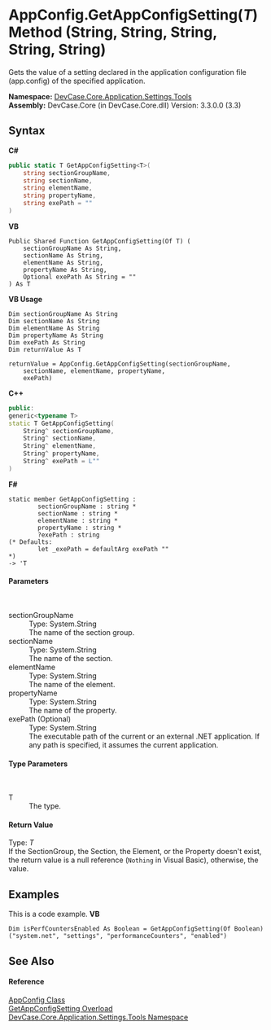 # AppConfig.GetAppConfigSetting(*T*) Method (String, String, String, String, String)
 

Gets the value of a setting declared in the application configuration file (app.config) of the specified application.

**Namespace:**&nbsp;<a href="N_DevCase_Core_Application_Settings_Tools">DevCase.Core.Application.Settings.Tools</a><br />**Assembly:**&nbsp;DevCase.Core (in DevCase.Core.dll) Version: 3.3.0.0 (3.3)

## Syntax

**C#**<br />
``` C#
public static T GetAppConfigSetting<T>(
	string sectionGroupName,
	string sectionName,
	string elementName,
	string propertyName,
	string exePath = ""
)

```

**VB**<br />
``` VB
Public Shared Function GetAppConfigSetting(Of T) ( 
	sectionGroupName As String,
	sectionName As String,
	elementName As String,
	propertyName As String,
	Optional exePath As String = ""
) As T
```

**VB Usage**<br />
``` VB Usage
Dim sectionGroupName As String
Dim sectionName As String
Dim elementName As String
Dim propertyName As String
Dim exePath As String
Dim returnValue As T

returnValue = AppConfig.GetAppConfigSetting(sectionGroupName, 
	sectionName, elementName, propertyName, 
	exePath)
```

**C++**<br />
``` C++
public:
generic<typename T>
static T GetAppConfigSetting(
	String^ sectionGroupName, 
	String^ sectionName, 
	String^ elementName, 
	String^ propertyName, 
	String^ exePath = L""
)
```

**F#**<br />
``` F#
static member GetAppConfigSetting : 
        sectionGroupName : string * 
        sectionName : string * 
        elementName : string * 
        propertyName : string * 
        ?exePath : string 
(* Defaults:
        let _exePath = defaultArg exePath ""
*)
-> 'T 

```


#### Parameters
&nbsp;<dl><dt>sectionGroupName</dt><dd>Type: System.String<br />The name of the section group.</dd><dt>sectionName</dt><dd>Type: System.String<br />The name of the section.</dd><dt>elementName</dt><dd>Type: System.String<br />The name of the element.</dd><dt>propertyName</dt><dd>Type: System.String<br />The name of the property.</dd><dt>exePath (Optional)</dt><dd>Type: System.String<br />The executable path of the current or an external .NET application. If any path is specified, it assumes the current application.</dd></dl>

#### Type Parameters
&nbsp;<dl><dt>T</dt><dd>The type.</dd></dl>

#### Return Value
Type: *T*<br />If the SectionGroup, the Section, the Element, or the Property doesn't exist, the return value is a null reference (`Nothing` in Visual Basic), otherwise, the value.

## Examples
This is a code example. 
**VB**<br />
``` VB
Dim isPerfCountersEnabled As Boolean = GetAppConfigSetting(Of Boolean)("system.net", "settings", "performanceCounters", "enabled")
```


## See Also


#### Reference
<a href="T_DevCase_Core_Application_Settings_Tools_AppConfig">AppConfig Class</a><br /><a href="Overload_DevCase_Core_Application_Settings_Tools_AppConfig_GetAppConfigSetting">GetAppConfigSetting Overload</a><br /><a href="N_DevCase_Core_Application_Settings_Tools">DevCase.Core.Application.Settings.Tools Namespace</a><br />